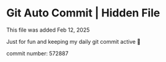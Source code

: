 # Git Auto Commit | Hidden File

This file was added Feb 12, 2025

Just for fun and keeping my daily git commit active 🤪

commit number: 572887
